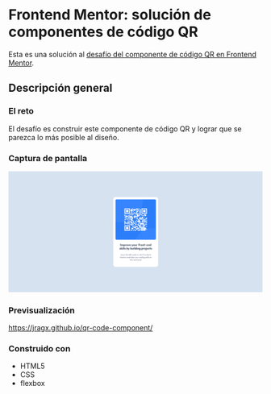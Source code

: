 # Frontend Mentor: solución de componentes de código QR

Esta es una solución al [desafío del componente de código QR en Frontend Mentor](https://www.frontendmentor.io/challenges/qr-code-component-iux_sIO_H).

## Descripción general

### El reto

El desafío es construir este componente de código QR y lograr que se parezca lo más posible al diseño.

### Captura de pantalla

![Captura de pantalla de mi solución](./images/miSolucion.png)

### Previsualización

https://jragx.github.io/qr-code-component/

### Construido con

-   HTML5
-   CSS
-   flexbox

